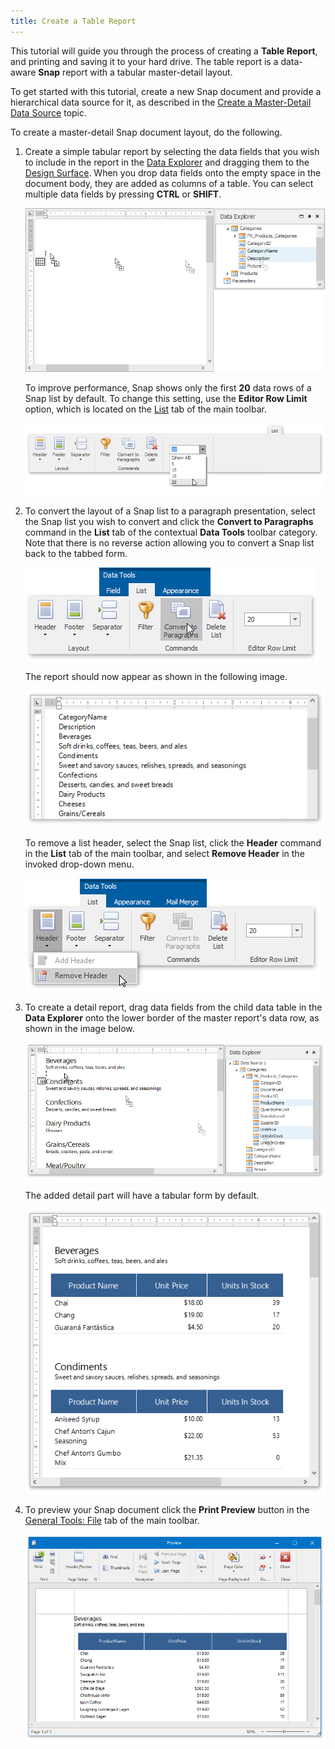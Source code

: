 ```yaml
---
title: Create a Table Report
---
```

This tutorial will guide you through the process of creating a **Table Report**, and printing and saving it to your hard drive.
 The table report is a data-aware **Snap** report with a tabular master-detail layout.

To get started with this tutorial, create a new Snap document and provide a hierarchical data source for it, as described in the [Create a Master-Detail Data Source](../../../../interface-elements-for-desktop/articles/snap-reporting-engine/connect-to-data/create-a-master-detail-data-source.md) topic.

To create a master-detail Snap document layout, do the following.
1. Create a simple tabular report by selecting the data fields that you wish to include in the report in the [Data Explorer](../../../../interface-elements-for-desktop/articles/snap-reporting-engine/graphical-user-interface/snap-application-elements/data-explorer.md) and dragging them to the [Design Surface](../../../../interface-elements-for-desktop/articles/snap-reporting-engine/graphical-user-interface/snap-application-elements/design-surface.md). When you drop data fields onto the empty space in the document body, they are added as columns of a table. You can select multiple data fields by pressing **CTRL** or **SHIFT**.
	
	![snap-getting-started-tabular-report01](../../../images/Img22836.png)
	
	To improve performance, Snap shows only the first **20** data rows of a Snap list by default. To change this setting, use the **Editor Row Limit** option, which is located on the [List](../../../../interface-elements-for-desktop/articles/snap-reporting-engine/graphical-user-interface/main-toolbar/data-tools-list.md) tab of the main toolbar.
	
	![SnapControl-get-started-10](../../../images/Img18228.png)
2. To convert the layout of a Snap list to a paragraph presentation, select the Snap list you wish to convert and click the **Convert to Paragraphs** command in the **List** tab of the contextual **Data Tools** toolbar category. Note that there is no reverse action allowing you to convert a Snap list back to the tabbed form.
	
	![snap-getting-started-tabular-report04](../../../images/Img22839.png)
	
	The report should now appear as shown in the following image.
	
	![snap-getting-started-tabular-report02](../../../images/Img22837.png)
	
	To remove a list header, select the Snap list, click the **Header** command in the **List** tab of the main toolbar, and select **Remove Header** in the invoked drop-down menu.
	
	![snap-getting-started-tabular-report03](../../../images/Img22838.png)
3. To create a detail report, drag data fields from the child data table in the **Data Explorer** onto the lower border of the master report's data row, as shown in the image below.
	
	![snap-getting-started-tabular-report05](../../../images/Img22840.png)
	
	The added detail part will have a tabular form by default.
	
	![snap-getting-started-tabular-report06](../../../images/Img22841.png)
4. To preview your Snap document click the **Print Preview** button in the [General Tools: File](../../../../interface-elements-for-desktop/articles/snap-reporting-engine/graphical-user-interface/main-toolbar/general-tools-file.md) tab of the main toolbar.
	
	![snap-getting-started-tabular-report07](../../../images/Img22842.png)